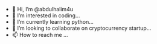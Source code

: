 - 👋 Hi, I’m @abdulhalim4u
- 👀 I’m interested in coding...
- 🌱 I’m currently learning python...
- 💞️ I’m looking to collaborate on cryptocurrency startup...
- 📫 How to reach me ...

<!---
abdulhalim4u/abdulhalim4u is a ✨ special ✨ repository because its `README.md` (this file) appears on your GitHub profile.
You can click the Preview link to take a look at your changes.
--->
